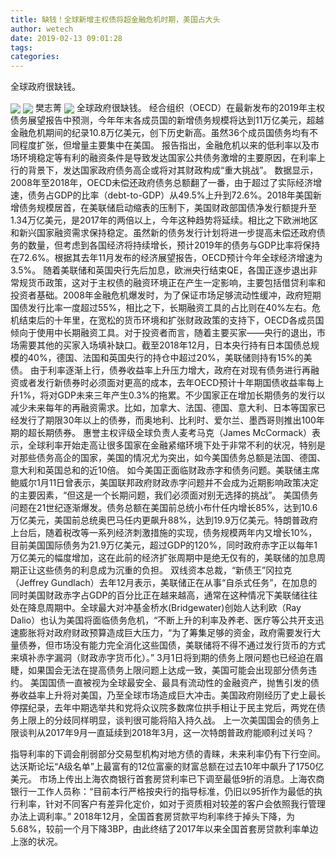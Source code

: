 ```yaml
---
title: 缺钱！全球新增主权债将超金融危机时期，美国占大头
author: wetech
date: 2019-02-13 09:01:28
tags: 
categories: 
---
```

全球政府很缺钱。
<!-- more -->
<img align="center" border="0" src="https://imgcdn.yicai.com/uppics/images/2019/02/8c25559ff29b7461b78cb12f10887221.jpg" />
<img align="center" border="0" src="https://imgcdn.yicai.com/uppics/images/2019/02/66428316ad8cf0e2d99d3e5d6a0bd3a2.jpg" />
樊志菁
<img align="center" border="0" src="https://imgcdn.yicai.com/uppics/images/2019/02/fbff8081ea71aa8ff1a391fde67a9d56.jpg" />
全球政府很缺钱。
经合组织（OECD）在最新发布的2019年主权债务展望报告中预测，今年年末各成员国的新增债务规模将达到11万亿美元，超越金融危机期间的纪录10.8万亿美元，创下历史新高。虽然36个成员国债务均有不同程度扩张，但增量主要集中在美国。
报告指出，金融危机以来的低利率以及市场环境稳定等有利的融资条件是导致发达国家公共债务激增的主要原因，在利率上行的背景下，发达国家政府债务高企或将对其财政构成“重大挑战”。
数据显示，2008年至2018年，OECD未偿还政府债务总额翻了一番，由于超过了实际经济增速，债务占GDP的比率（debt-to-GDP）从49.5%上升到72.6%。2018年美国新增债务规模居首，在美联储启动缩表的压制下，美国财政部国债净发行额提升至1.34万亿美元，是2017年的两倍以上，今年这种趋势将延续。相比之下欧洲地区和新兴国家融资需求保持稳定。虽然新的债务发行计划将进一步提高未偿还政府债务的数量，但考虑到各国经济将持续增长，预计2019年的债务与GDP比率将保持在72.6%。根据其去年11月发布的经济展望报告，OECD预计今年全球经济增速为3.5%。
随着美联储和英国央行先后加息，欧洲央行结束QE，各国正逐步退出非常规货币政策，这对于主权债的融资环境正在产生一定影响，主要包括借贷利率和投资者基础。2008年金融危机爆发时，为了保证市场足够流动性缓冲，政府短期国债发行比率一度超过55%，相比之下，长期融资工具的占比则在40%左右。危机结束后的十年里，在宽松的货币环境和扩张财政政策的支持下，OECD各成员国倾向于使用中长期融资工具。对于投资者而言，随着主要买家——央行的退出，市场需要其他的买家入场填补缺口。截至2018年12月，日本央行持有日本国债总规模的40%，德国、法国和英国央行的持仓中超过20%，美联储则持有15%的美债。
由于利率逐渐上行，债券收益率上升压力增大，政府在对现有债务进行再融资或者发行新债券时必须面对更高的成本，去年OECD预计十年期国债收益率每上升1%，将对GDP未来三年产生0.3%的拖累。不少国家正在增加长期债务的发行以减少未来每年的再融资需求。比如，加拿大、法国、德国、意大利、日本等国家已经发行了期限30年以上的债券，而奥地利、比利时、爱尔兰、墨西哥则推出100年期的超长期债券。
惠誉主权评级全球负责人麦考马克（James McCormack）表示，全球利率开始走高让很多国家在金融紧缩环境下处于非常不利的状况，特别是对那些债务高企的国家，美国的情况尤为突出，如今美国债务总额是法国、德国、意大利和英国总和的近10倍。
如今美国正面临财政赤字和债务问题。美联储主席鲍威尔1月11日曾表示，美国联邦政府财政赤字问题并不会成为近期影响政策决定的主要因素，“但这是一个长期问题，我们必须面对别无选择的挑战”。
美国债务问题在21世纪逐渐爆发。债务总额在美国前总统小布什任内增长85%，达到10.6万亿美元，美国前总统奥巴马任内更飙升88%，达到19.9万亿美元。特朗普政府上台后，随着税改等一系列经济刺激措施的实现，债务规模两年内又增长10%，目前美国国际债务为21.9万亿美元，超过GDP的120%，同时政府赤字正以每年1万亿美元的幅度增加，这在此前的经济扩张周期中是绝无仅有的，美联储的加息周期正让这些债务的利息成为沉重的负担。
双线资本总裁，“新债王”冈拉克（Jeffrey Gundlach）去年12月表示，美联储正在从事“自杀式任务”，在加息的同时美国财政赤字占GDP的百分比正在越来越高，通常在这种情况下美联储往往处在降息周期中。全球最大对冲基金桥水(Bridgewater)创始人达利欧（Ray Dalio）也认为美国将面临债务危机，“不断上升的利率及养老、医疗等公共开支迅速膨胀将对政府财政预算造成巨大压力，“为了筹集足够的资金，政府需要发行大量债券，但市场没有能力完全消化这些国债，美联储将不得不通过发行货币的方式来填补赤字漏洞（财政赤字货币化）。”
3月1日将到期的债务上限问题也已经迫在眉睫，如果国会无法在提高债务上限问题上达成一致，美国可能会出现部分债务违约。
美国国债一直被视为全球最安全、最具有流动性的金融资产，抛售引发的债券收益率上升将对美国，乃至全球市场造成巨大冲击。美国政府刚经历了史上最长停摆纪录，去年中期选举共和党将众议院多数席位拱手相让于民主党后，两党在债务上限上的分歧同样明显，谈判很可能将陷入持久战。
上一次美国国会的债务上限谈判从2017年9月一直延续到2018年3月，这一次特朗普政府能顺利过关吗？
 
 
指导利率的下调会削弱部分交易型机构对地方债的青睐，未来利率仍有下行空间。
达沃斯论坛“A级名单”上最富有的12位富豪的财富总额在过去10年中飙升了1750亿美元。
市场上传出上海农商银行首套房贷利率已下调至最低9折的消息。上海农商银行一工作人员称：“目前本行严格按央行的指导标准，仍旧以95折作为最低的执行利率，针对不同客户有差异化定价，如对于资质相对较差的客户会依照我行管理办法上调利率。”
2018年12月，全国首套房贷款平均利率终于掉头下降，为5.68%，较前一个月下降3BP，由此终结了2017年以来全国首套房贷款利率单边上涨的状况。
